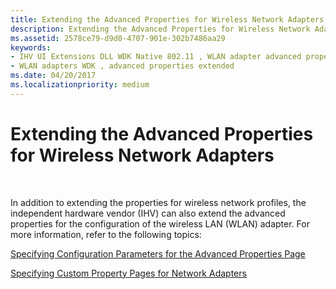 ```yaml
---
title: Extending the Advanced Properties for Wireless Network Adapters
description: Extending the Advanced Properties for Wireless Network Adapters
ms.assetid: 2578ce79-d9d0-4707-901e-302b7486aa29
keywords:
- IHV UI Extensions DLL WDK Native 802.11 , WLAN adapter advanced properties
- WLAN adapters WDK , advanced properties extended
ms.date: 04/20/2017
ms.localizationpriority: medium
---
```


# Extending the Advanced Properties for Wireless Network Adapters




 

In addition to extending the properties for wireless network profiles, the independent hardware vendor (IHV) can also extend the advanced properties for the configuration of the wireless LAN (WLAN) adapter. For more information, refer to the following topics:

[Specifying Configuration Parameters for the Advanced Properties Page](./specifying-configuration-parameters-for-the-advanced-properties-page.md)

[Specifying Custom Property Pages for Network Adapters](./specifying-custom-property-pages-for-network-adapters.md)

 

 